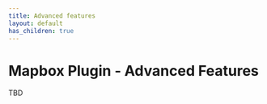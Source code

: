 ```yaml
---
title: Advanced features
layout: default
has_children: true
---
```


# Mapbox Plugin - Advanced Features

TBD

